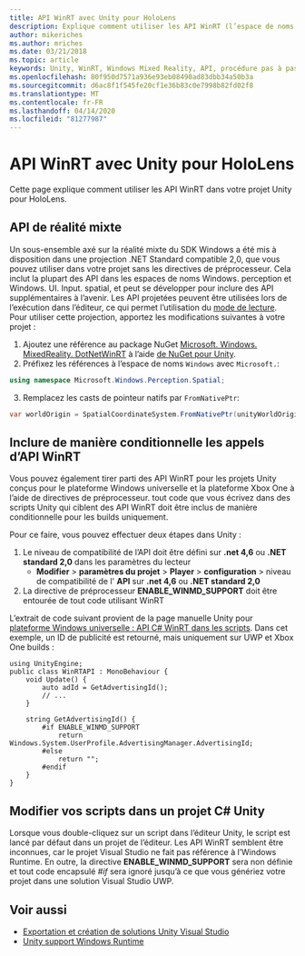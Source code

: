 ```yaml
---
title: API WinRT avec Unity pour HoloLens
description: Explique comment utiliser les API WinRT (l’espace de noms Windows) dans votre projet Unity pour HoloLens.
author: mikeriches
ms.author: mriches
ms.date: 03/21/2018
ms.topic: article
keywords: Unity, WinRT, Windows Mixed Reality, API, procédure pas à pas
ms.openlocfilehash: 80f950d7571a936e93eb08490ad83dbb34a50b3a
ms.sourcegitcommit: d6ac8f1f545fe20cf1e36b83c0e7998b82fd02f8
ms.translationtype: MT
ms.contentlocale: fr-FR
ms.lasthandoff: 04/14/2020
ms.locfileid: "81277987"
---
```

# <a name="winrt-apis-with-unity-for-hololens"></a>API WinRT avec Unity pour HoloLens

Cette page explique comment utiliser les API WinRT dans votre projet Unity pour HoloLens.

## <a name="mixed-reality-apis"></a>API de réalité mixte

Un sous-ensemble axé sur la réalité mixte du SDK Windows a été mis à disposition dans une projection .NET Standard compatible 2,0, que vous pouvez utiliser dans votre projet sans les directives de préprocesseur. Cela inclut la plupart des API dans les espaces de noms Windows. perception et Windows. UI. Input. spatial, et peut se développer pour inclure des API supplémentaires à l’avenir. Les API projetées peuvent être utilisées lors de l’exécution dans l’éditeur, ce qui permet l’utilisation du [mode de lecture](https://docs.microsoft.com//windows/mixed-reality/unity-play-mode). Pour utiliser cette projection, apportez les modifications suivantes à votre projet :

1) Ajoutez une référence au package NuGet [Microsoft. Windows. MixedReality. DotNetWinRT](https://www.nuget.org/packages/Microsoft.Windows.MixedReality.DotNetWinRT) à l’aide [de NuGet pour Unity](https://github.com/GlitchEnzo/NuGetForUnity).
2) Préfixez les références à l’espace de noms `Windows` avec `Microsoft.`:
```cs
using namespace Microsoft.Windows.Perception.Spatial;
```
3) Remplacez les casts de pointeur natifs par `FromNativePtr`:
```cs
var worldOrigin = SpatialCoordinateSystem.FromNativePtr(unityWorldOriginPtr);
```

## <a name="conditionally-include-winrt-api-calls"></a>Inclure de manière conditionnelle les appels d’API WinRT

Vous pouvez également tirer parti des API WinRT pour les projets Unity conçus pour le plateforme Windows universelle et la plateforme Xbox One à l’aide de directives de préprocesseur. tout code que vous écrivez dans des scripts Unity qui ciblent des API WinRT doit être inclus de manière conditionnelle pour les builds uniquement. 

Pour ce faire, vous pouvez effectuer deux étapes dans Unity :
1) Le niveau de compatibilité de l’API doit être défini sur **.net 4,6** ou **.NET standard 2,0** dans les paramètres du lecteur
    - **Modifier** > **paramètres du projet** > **Player** > **configuration** > niveau de compatibilité de l' **API** sur **.net 4,6** ou **.NET standard 2,0**
2) La directive de préprocesseur **ENABLE_WINMD_SUPPORT** doit être entourée de tout code utilisant WinRT

L’extrait de code suivant provient de la page manuelle Unity pour [plateforme Windows universelle : API C# WinRT dans les scripts](https://docs.unity3d.com/Manual/windowsstore-scripts.html). Dans cet exemple, un ID de publicité est retourné, mais uniquement sur UWP et Xbox One builds :

```
using UnityEngine;
public class WinRTAPI : MonoBehaviour {
    void Update() {
        auto adId = GetAdvertisingId();
        // ...
    }

    string GetAdvertisingId() {
        #if ENABLE_WINMD_SUPPORT
            return Windows.System.UserProfile.AdvertisingManager.AdvertisingId;
        #else
            return "";
        #endif
    }
}
```

## <a name="edit-your-scripts-in-a-unity-c-project"></a>Modifier vos scripts dans un projet C# Unity

Lorsque vous double-cliquez sur un script dans l’éditeur Unity, le script est lancé par défaut dans un projet de l’éditeur. Les API WinRT semblent être inconnues, car le projet Visual Studio ne fait pas référence à l’Windows Runtime. En outre, la directive **ENABLE_WINMD_SUPPORT** sera non définie et tout code encapsulé *#if* sera ignoré jusqu’à ce que vous génériez votre projet dans une solution Visual Studio UWP.

## <a name="see-also"></a>Voir aussi
* [Exportation et création de solutions Unity Visual Studio](exporting-and-building-a-unity-visual-studio-solution.md)
* [Unity support Windows Runtime](https://docs.unity3d.com/Manual/IL2CPP-WindowsRuntimeSupport.html)
